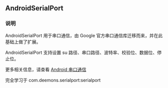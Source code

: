 ## AndroidSerialPort

### 说明

AndroidSerialPort 用于串口通信，由 Google 官方串口通信库迁移而来，并在此基础上做了扩展。

AndroidSerialPort 支持设置 su 路径、串口路径、波特率、校验位、数据位、停止位。

更多相关信息，请查看 [Android 串口通信](https://deemons.cn/2018/05/14/Android-%E4%B8%B2%E5%8F%A3%E9%80%9A%E4%BF%A1/)

完全学习于 com.deemons.serialport:serialport